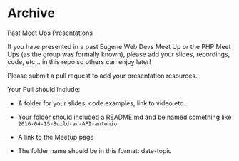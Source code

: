 # Archive
Past Meet Ups Presentations

If you have presented in a past Eugene Web Devs Meet Up or the PHP Meet Ups (as the group was formally known),
please add your slides, recordings, code, etc... in this repo so others can enjoy later!

Please submit a pull request to add your presentation resources.

Your Pull should include:

* A folder for your slides, code examples, link to video etc...

* Your folder should included a README.md and be named something like `2016-04-15-Build-an-API-antonio`

* A link to the Meetup page

* The folder name should be in this format: date-topic
